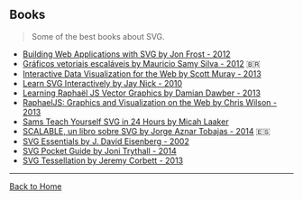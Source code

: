 ## Books
> Some of the best books about SVG.

* [Building Web Applications with SVG by Jon Frost - 2012](https://www.amazon.com/Building-Web-Applications-Developer-Reference/dp/0735660123)
* [Gráficos vetoriais escaláveis by Mauricio Samy Silva - 2012](http://www.livrosvg.com.br/) 🇧🇷 
* [Interactive Data Visualization for the Web by Scott Muray - 2013](http://shop.oreilly.com/product/0636920026938.do)
* [Learn SVG Interactively by Jay Nick - 2010](https://itunes.apple.com/us/book/learn-svg-interactively/id384843340?mt=11)
* [Learning Raphaël JS Vector Graphics by Damian Dawber - 2013](https://www.amazon.com/Learning-Rapha%C3%ABl-JS-Vector-Graphics/dp/1782169164)
* [RaphaelJS: Graphics and Visualization on the Web by Chris Wilson - 2013](https://www.amazon.com/RaphaelJS-Graphics-Visualization-Chris-Wilson/dp/1449365361)
* [Sams Teach Yourself SVG in 24 Hours by Micah Laaker](https://www.amazon.com/Sams-Teach-Yourself-SVG-Hours/dp/0672322900)
* [SCALABLE, un libro sobre SVG by Jorge Aznar Tobajas - 2014](http://www.leanpub.com/scalable/) 🇪🇸 
* [SVG Essentials by J. David Eisenberg - 2002](http://shop.oreilly.com/product/9780596002237.do)
* [SVG Pocket Guide by Joni Trythall - 2014](http://svgpocketguide.com/ )
* [SVG Tessellation by Jeremy Corbett - 2013](https://www.amazon.com/SVG-Tessellation-ebook/dp/B00DAKS1U8/)

---
[Back to Home](/knbknb/awesome-svg)
